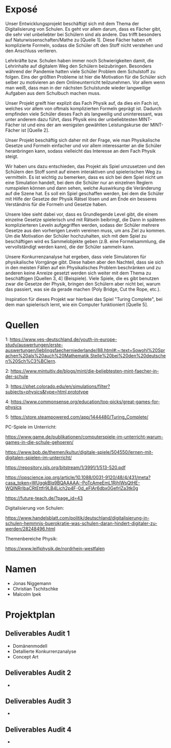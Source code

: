 # Exposé
Unser Entwicklungsprojekt beschäftigt sich mit dem Thema der Digitalisierung von Schulen. Es geht vor allem darum, dass es Fächer gibt, die sehr viel unbeliebter bei Schülern sind als andere. Das trifft besonders auf Naturwissenschaften/Mathe zu [Quelle 1]. Diese Fächer haben oft komplizierte Formeln, sodass die Schüler oft den Stoff nicht verstehen und den Anschluss verlieren.

Lehrkräfte bzw. Schulen haben immer noch Schwierigkeiten damit, die Lehrinhalte auf digitalem Weg den Schülern beizubringen. Besonders während der Pandemie hatten viele Schüler Problem dem Schulstoff zu folgen. Eins der größten Probleme ist hier die Motivation für die Schüler sich selber zu motivieren an dem Onlineunterricht teilzunehmen. Vor allem wenn man weiß, dass man in der nächsten Schulstunde wieder langweilige Aufgaben aus dem Schulbuch machen muss.

Unser Projekt greift hier explizit das Fach Physik auf, da dies ein Fach ist, welches vor allem von oftmals komplizierten Formeln geprägt ist. Dadurch empfinden viele Schüler dieses Fach als langweilig und uninteressant, was unter anderem dazu führt, dass Physik eins der unbeliebtesten MINT-Fächer ist und eins der am wenigsten gewählten Leistungskurse der MINT-Fächer ist [Quelle 2].

Unser Projekt beschäftig sich daher mit der Frage, wie man Physikalische Gesetze und Formeln einfacher und vor allem interessanter an die Schüler heranbringen kann, sodass vielleicht das Interesse an dem Fach Physik steigt.

Wir haben uns dazu entschieden, das Projekt als Spiel umzusetzen und den Schülern den Stoff somit auf einem interaktiven und spielerischen Weg zu vermitteln. Es ist wichtig zu bemerken, dass es sich bei dem Spiel nicht um eine Simulation handelt, bei dem die Schüler nur an einzelnen Reglern rumspielen können und dann sehen, welche Auswirkung die Veränderung auf die Szene hat. Es soll ein Spiel geschaffen werden, bei dem die Schüler mit Hilfe der Gesetze der Physik Rätsel lösen und am Ende ein besseres Verständnis für die Formeln und Gesetze haben.

Unsere Idee sieht dabei vor, dass es Grundlegende Level gibt, die einem einzelne Gesetze spielerisch und mit Rätseln beibringt, die Dann in späteren komplizierteren Leveln aufgegriffen werden, sodass der Schüler mehrere Gesetze aus den vorherigen Leveln vereinen muss, um ans Ziel zu kommen. Um die Motivation der Schüler hochzuhalten, sich mit dem Spiel zu beschäftigen wird es Sammelobjekte geben (z.B. eine Formelsammlung, die vervollständigt werden kann), die der Schüler sammeln kann.

Unsere Konkurrenzanalyse hat ergeben, dass viele Simulatoren für physikalische Vorrgänge gibt. Diese haben aber den Nachteil, dass sie sich in den meisten Fällen auf ein Physikalisches Problem beschränken und zu anderen keine Anreize gesetzt werden sich weiter mit dem Thema zu beschäftigen [Quellen 3, 4] (Beispiele). Viele Spiele, die es gibt benutzen zwar die Gesetze der Physik, bringen den Schülern aber nicht bei, warum das passiert, was sie da gerade machen (Poly Bridge, Cut the Rope, etc.).

Inspiration für dieses Projekt war hierbaei das Spiel "Turing Complete", bei dem man spielerisch lernt, wie ein Computer funktioniert [Quelle 5].


# Quellen
1: https://www.yes-deutschland.de/youth-in-europe-study/auswertungen/erste-auswertungen/lieblingsfaecherniederlande/88.html#:~:text=Sowohl%20Sprachen%20als%20auch%20Mathematik,Stelle%20bei%20den%20deutschen%20Sch%C3%BClern.

2: https://www.mintuitiv.de/blogs/mint/die-beliebtesten-mint-faecher-in-der-schule

3: https://phet.colorado.edu/en/simulations/filter?subjects=physics&type=html,prototype

4: https://www.commonsense.org/education/top-picks/great-games-for-physics

5: https://store.steampowered.com/app/1444480/Turing_Complete/

PC-Spiele im Unterricht:

https://www.game.de/publikationen/computerspiele-im-unterricht-warum-games-in-die-schule-gehoeren/

https://www.bpb.de/themen/kultur/digitale-spiele/504550/lernen-mit-digitalen-spielen-im-unterricht/

https://repository.isls.org/bitstream/1/3991/1/513-520.pdf

https://iopscience.iop.org/article/10.1088/0031-9120/48/4/431/meta?casa_token=WUggkBIq9BQAAAAA:-PoTcAmeEmL1RjhIWsQtHE-WQlNRrIbaCRtEttfr9LB4Lich2p4F-0d_eFlAr6dbx0GefrlZa3tk0g

https://future-teach.de/?page_id=43

Digitalisierung von Schulen:

https://www.handelsblatt.com/politik/deutschland/digitalisierung-in-schulen-hemmnis-buerokratie-was-schulen-daran-hindert-digitaler-zu-werden/28248496.html

Themenbereiche Physik:

https://www.leifiphysik.de/nordrhein-westfalen

# Namen
- Jonas Niggemann
- Christian Tschitschke
- Malcolm Ipek

# Projektplan
## Deliverables Audit 1
- Domänenmodell
- Detallierte Konkurrenzanalyse
- Concept Art

## Deliverables Audit 2
- 
## Deliverables Audit 3
- 
## Deliverables Audit 4
- 
